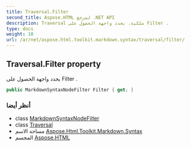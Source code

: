 ```yaml
---
title: Traversal.Filter
second_title: Aspose.HTML لمرجع .NET API
description: Traversal ملكية. يحدد واجهة الحصول على Filter .
type: docs
weight: 10
url: /ar/net/aspose.html.toolkit.markdown.syntax/traversal/filter/
---
```

## Traversal.Filter property

يحدد واجهة الحصول على Filter .

```csharp
public MarkdownSyntaxNodeFilter Filter { get; }
```

### أنظر أيضا

* class [MarkdownSyntaxNodeFilter](../../markdownsyntaxnodefilter/)
* class [Traversal](../)
* مساحة الاسم [Aspose.Html.Toolkit.Markdown.Syntax](../../traversal/)
* المجسم [Aspose.HTML](../../../)


